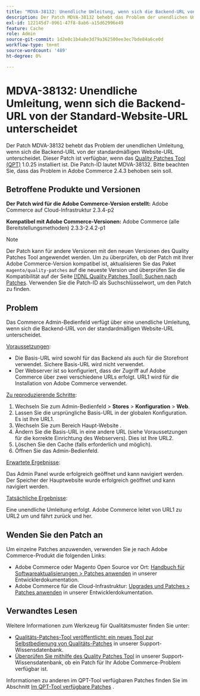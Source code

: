 ```yaml
---
title: "MDVA-38132: Unendliche Umleitung, wenn sich die Backend-URL von der Standard-Website-URL unterscheidet"
description: Der Patch MDVA-38132 behebt das Problem der unendlichen Umleitung, wenn sich die Backend-URL von der standardmäßigen Website-URL unterscheidet. Dieser Patch ist verfügbar, wenn das [Quality Patches Tool (QPT)](https://devdocs.magento.com/guides/v2.4/comp-mgr/patching.html#mqp) 1.0.25 installiert ist. Die Patch-ID lautet MDVA-38132. Bitte beachten Sie, dass das Problem in Adobe Commerce 2.4.3 behoben sein soll.
exl-id: 122145d7-0961-47f8-8ab6-a15d62996e49
feature: Cache
role: Admin
source-git-commit: 1d2e0c1b4a8e3d79a362500ee3ec7bde84a6ce0d
workflow-type: tm+mt
source-wordcount: '489'
ht-degree: 0%

---
```


# MDVA-38132: Unendliche Umleitung, wenn sich die Backend-URL von der Standard-Website-URL unterscheidet

Der Patch MDVA-38132 behebt das Problem der unendlichen Umleitung, wenn sich die Backend-URL von der standardmäßigen Website-URL unterscheidet. Dieser Patch ist verfügbar, wenn das [Quality Patches Tool (QPT)](https://devdocs.magento.com/guides/v2.4/comp-mgr/patching.html#mqp) 1.0.25 installiert ist. Die Patch-ID lautet MDVA-38132. Bitte beachten Sie, dass das Problem in Adobe Commerce 2.4.3 behoben sein soll.

## Betroffene Produkte und Versionen

**Der Patch wird für die Adobe Commerce-Version erstellt:**
Adobe Commerce auf Cloud-Infrastruktur 2.3.4-p2

**Kompatibel mit Adobe Commerce-Versionen:**
Adobe Commerce (alle Bereitstellungsmethoden) 2.3.3-2.4.2-p1
>[!NOTE]
>
>Der Patch kann für andere Versionen mit den neuen Versionen des Quality Patches Tool angewendet werden. Um zu überprüfen, ob der Patch mit Ihrer Adobe Commerce-Version kompatibel ist, aktualisieren Sie das Paket `magento/quality-patches` auf die neueste Version und überprüfen Sie die Kompatibilität auf der Seite [[!DNL Quality Patches Tool]: Suchen nach Patches](https://devdocs.magento.com/quality-patches/tool.html#patch-grid). Verwenden Sie die Patch-ID als Suchschlüsselwort, um den Patch zu finden.

## Problem

Das Commerce Admin-Bedienfeld verfügt über eine unendliche Umleitung, wenn sich die Backend-URL von der standardmäßigen Website-URL unterscheidet.

<u>Voraussetzungen</u>:

* Die Basis-URL wird sowohl für das Backend als auch für die Storefront verwendet. Sichere Basis-URL wird nicht verwendet.
* Der Webserver ist so konfiguriert, dass der Zugriff auf Adobe Commerce über zwei verschiedene URLs erfolgt. URL1 wird für die Installation von Adobe Commerce verwendet.

<u>Zu reproduzierende Schritte</u>:

1. Wechseln Sie zum Admin-Bedienfeld > **Stores** > **Konfiguration** > **Web**.
1. Lassen Sie die ursprüngliche Basis-URL in der globalen Konfiguration. Es ist Ihre URL1.
1. Wechseln Sie zum Bereich Haupt-Website .
1. Ändern Sie die Basis-URL in eine andere URL (siehe Voraussetzungen für die korrekte Einrichtung des Webservers). Dies ist Ihre URL2.
1. Löschen Sie den Cache (falls erforderlich und möglich).
1. Öffnen Sie das Admin-Bedienfeld.

<u>Erwartete Ergebnisse</u>:

Das Admin Panel wurde erfolgreich geöffnet und kann navigiert werden. Der Speicher der Hauptwebsite wurde erfolgreich geöffnet und kann navigiert werden.

<u>Tatsächliche Ergebnisse</u>:

Eine unendliche Umleitung erfolgt. Adobe Commerce leitet von URL1 zu URL2 um und fährt zurück und her.

## Wenden Sie den Patch an

Um einzelne Patches anzuwenden, verwenden Sie je nach Adobe Commerce-Produkt die folgenden Links:

* Adobe Commerce oder Magento Open Source vor Ort: [Handbuch für Softwareaktualisierungen > Patches anwenden](https://devdocs.magento.com/guides/v2.4/comp-mgr/patching/mqp.html) in unserer Entwicklerdokumentation.
* Adobe Commerce für die Cloud-Infrastruktur: [Upgrades und Patches > Patches anwenden](https://devdocs.magento.com/cloud/project/project-patch.html) in unserer Entwicklerdokumentation.

## Verwandtes Lesen

Weitere Informationen zum Werkzeug für Qualitätsmuster finden Sie unter:

* [Qualitäts-Patches-Tool veröffentlicht: ein neues Tool zur Selbstbedienung von Qualitäts-Patches](/help/announcements/adobe-commerce-announcements/magento-quality-patches-released-new-tool-to-self-serve-quality-patches.md) in unserer Support-Wissensdatenbank.
* [Überprüfen Sie mithilfe des Quality Patches Tool](/help/support-tools/patches-available-in-qpt-tool/check-patch-for-magento-issue-with-magento-quality-patches.md) in unserer Support-Wissensdatenbank, ob ein Patch für Ihr Adobe Commerce-Problem verfügbar ist.

Informationen zu anderen im QPT-Tool verfügbaren Patches finden Sie im Abschnitt [Im QPT-Tool verfügbare Patches](https://support.magento.com/hc/en-us/sections/360010506631-Patches-available-in-QPT-tool-) .
